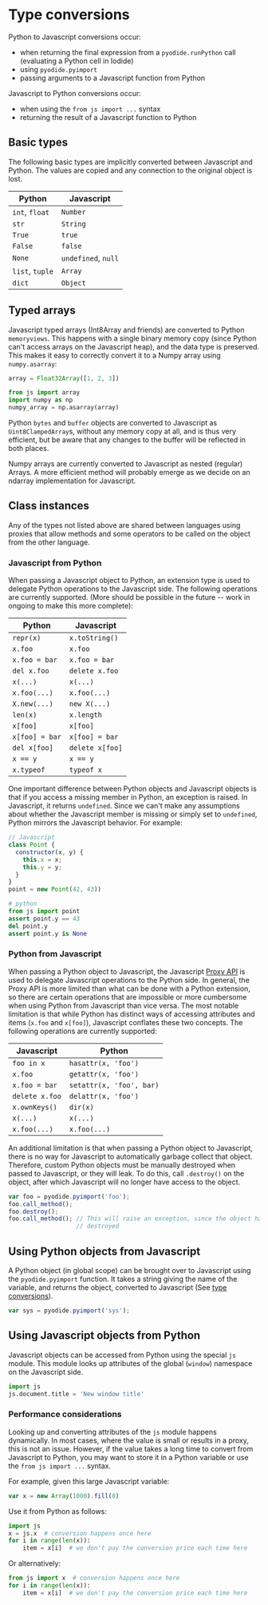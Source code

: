 # Type conversions

Python to Javascript conversions occur:

- when returning the final expression from a `pyodide.runPython` call (evaluating a Python cell in Iodide)
- using `pyodide.pyimport`
- passing arguments to a Javascript function from Python

Javascript to Python conversions occur:

- when using the `from js import ...` syntax
- returning the result of a Javascript function to Python

## Basic types

The following basic types are implicitly converted between Javascript and
Python. The values are copied and any connection to the original object is lost.

| Python          | Javascript          |
|-----------------|---------------------|
| `int`, `float`  | `Number`            |
| `str`           | `String`            |
| `True`          | `true`              |
| `False`         | `false`             |
| `None`          | `undefined`, `null` |
| `list`, `tuple` | `Array`             |
| `dict`          | `Object`            |

## Typed arrays

Javascript typed arrays (Int8Array and friends) are converted to Python
`memoryviews`. This happens with a single binary memory copy (since Python can't
access arrays on the Javascript heap), and the data type is preserved. This
makes it easy to correctly convert it to a Numpy array using `numpy.asarray`:

```javascript
array = Float32Array([1, 2, 3])
```

```python
from js import array
import numpy as np
numpy_array = np.asarray(array)
```

Python `bytes` and `buffer` objects are converted to Javascript as
`Uint8ClampedArray`s, without any memory copy at all, and is thus very
efficient, but be aware that any changes to the buffer will be reflected in both
places.

Numpy arrays are currently converted to Javascript as nested (regular) Arrays. A
more efficient method will probably emerge as we decide on an ndarray
implementation for Javascript.

## Class instances

Any of the types not listed above are shared between languages using proxies
that allow methods and some operators to be called on the object from the other
language.

### Javascript from Python

When passing a Javascript object to Python, an extension type is used to
delegate Python operations to the Javascript side. The following operations are
currently supported. (More should be possible in the future -- work in ongoing
to make this more complete):

| Python         | Javascript      |
|----------------|-----------------|
| `repr(x)`      | `x.toString()`  |
| `x.foo`        | `x.foo`         |
| `x.foo = bar`  | `x.foo = bar`   |
| `del x.foo`    | `delete x.foo`  |
| `x(...)`       | `x(...)`        |
| `x.foo(...)`   | `x.foo(...)`    |
| `X.new(...)`   | `new X(...)`    |
| `len(x)`       | `x.length`      |
| `x[foo]`       | `x[foo]`        |
| `x[foo] = bar` | `x[foo] = bar`  |
| `del x[foo]`   | `delete x[foo]` |
| `x == y`       | `x == y`        |
| `x.typeof`     | `typeof x`      |

One important difference between Python objects and Javascript objects is that
if you access a missing member in Python, an exception is raised. In Javascript,
it returns `undefined`. Since we can't make any assumptions about whether the
Javascript member is missing or simply set to `undefined`, Python mirrors the
Javascript behavior. For example:

```javascript
// Javascript
class Point {
  constructor(x, y) {
    this.x = x;
    this.y = y;
  }
}
point = new Point(42, 43))
```

```python
# python
from js import point
assert point.y == 43
del point.y
assert point.y is None
```

### Python from Javascript

When passing a Python object to Javascript, the Javascript [Proxy
API](https://developer.mozilla.org/en-US/docs/Web/JavaScript/Reference/Global_Objects/Proxy)
is used to delegate Javascript operations to the Python side. In general, the
Proxy API is more limited than what can be done with a Python extension, so
there are certain operations that are impossible or more cumbersome when using
Python from Javascript than vice versa. The most notable limitation is that
while Python has distinct ways of accessing attributes and items (`x.foo` and
`x[foo]`), Javascript conflates these two concepts. The following operations are
currently supported:

| Javascript     | Python                   |
|----------------|--------------------------|
| `foo in x`     | `hasattr(x, 'foo')`      |
| `x.foo`        | `getattr(x, 'foo')`      |
| `x.foo = bar`  | `setattr(x, 'foo', bar)` |
| `delete x.foo` | `delattr(x, 'foo')`      |
| `x.ownKeys()`  | `dir(x)`                 |
| `x(...)`       | `x(...)`                 |
| `x.foo(...)`   | `x.foo(...)`             |

An additional limitation is that when passing a Python object to Javascript,
there is no way for Javascript to automatically garbage collect that object.
Therefore, custom Python objects must be manually destroyed when passed to Javascript, or
they will leak. To do this, call `.destroy()` on the object, after which Javascript will no longer have access to the object.

```javascript
var foo = pyodide.pyimport('foo');
foo.call_method();
foo.destroy();
foo.call_method(); // This will raise an exception, since the object has been
                   // destroyed
```

## Using Python objects from Javascript

A Python object (in global scope) can be brought over to Javascript using the
`pyodide.pyimport` function. It takes a string giving the name of the variable,
and returns the object, converted to Javascript (See [type
conversions](type_conversions.md)).

```javascript
var sys = pyodide.pyimport('sys');
```

## Using Javascript objects from Python

Javascript objects can be accessed from Python using the special `js` module.
This module looks up attributes of the global (`window`) namespace on the
Javascript side.

```python
import js
js.document.title = 'New window title'
```

### Performance considerations

Looking up and converting attributes of the `js` module happens dynamically. In
most cases, where the value is small or results in a proxy, this is not an
issue. However, if the value takes a long time to convert from Javascript to
Python, you may want to store it in a Python variable or use the `from js import
...` syntax.

For example, given this large Javascript variable:

```javascript
var x = new Array(1000).fill(0)
```

Use it from Python as follows:

```python
import js
x = js.x  # conversion happens once here
for i in range(len(x)):
    item = x[i]  # we don't pay the conversion price each time here
```

Or alternatively:

```python
from js import x  # conversion happens once here
for i in range(len(x)):
    item = x[i]  # we don't pay the conversion price each time here
```
